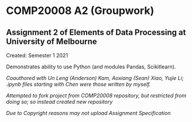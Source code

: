 # COMP20008 A2 (Groupwork)
## Assignment 2 of Elements of Data Processing at University of Melbourne

Created: Semester 1 2021

Demonstrates ability to use Python (and modules Pandas, Scikitlearn).

*Coauthored with Un Leng (Anderson) Kam, Aoxiang (Sean) Xiao, Yujie Li; .ipynb files starting with Chen were those written by myself.*

*Attempted to fork project from COMP20008 repository, but restricted from doing so; so instead created new repository*

*Due to Copyright reasons may not upload Assignment Specification*
